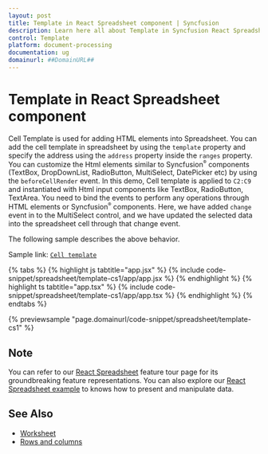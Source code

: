 ```yaml
---
layout: post
title: Template in React Spreadsheet component | Syncfusion
description: Learn here all about Template in Syncfusion React Spreadsheet component of Syncfusion Essential JS 2 and more.
control: Template 
platform: document-processing
documentation: ug
domainurl: ##DomainURL##
---
```


# Template in React Spreadsheet component

Cell Template is used for adding HTML elements into Spreadsheet. You can add the cell template in spreadsheet by using the `template` property and specify the address using the `address` property inside the `ranges` property. You can customize the Html elements similar to Syncfusion<sup style="font-size:70%">&reg;</sup> components (TextBox, DropDownList, RadioButton, MultiSelect, DatePicker etc) by using the `beforeCellRender` event. In this demo, Cell template is applied to `C2:C9` and instantiated with Html input components like TextBox, RadioButton, TextArea. You need to bind the events to perform any operations through HTML elements or Syncfusion<sup style="font-size:70%">&reg;</sup> components. Here, we have added `change` event in to the MultiSelect control, and we have updated the selected data into the spreadsheet cell through that change event.

The following sample describes the above behavior.

Sample link: [`Cell template`](https://ej2.syncfusion.com/react/demos/#/material/spreadsheet/cell-template)

{% tabs %}
{% highlight js tabtitle="app.jsx" %}
{% include code-snippet/spreadsheet/template-cs1/app/app.jsx %}
{% endhighlight %}
{% highlight ts tabtitle="app.tsx" %}
{% include code-snippet/spreadsheet/template-cs1/app/app.tsx %}
{% endhighlight %}
{% endtabs %}

 {% previewsample "page.domainurl/code-snippet/spreadsheet/template-cs1" %} 

## Note

You can refer to our [React Spreadsheet](https://www.syncfusion.com/react-ui-components/react-spreadsheet) feature tour page for its groundbreaking feature representations. You can also explore our [React Spreadsheet example](https://ej2.syncfusion.com/react/demos/#/material/spreadsheet/default) to knows how to present and manipulate data.

## See Also

* [Worksheet](./worksheet)
* [Rows and columns](./rows-and-columns)